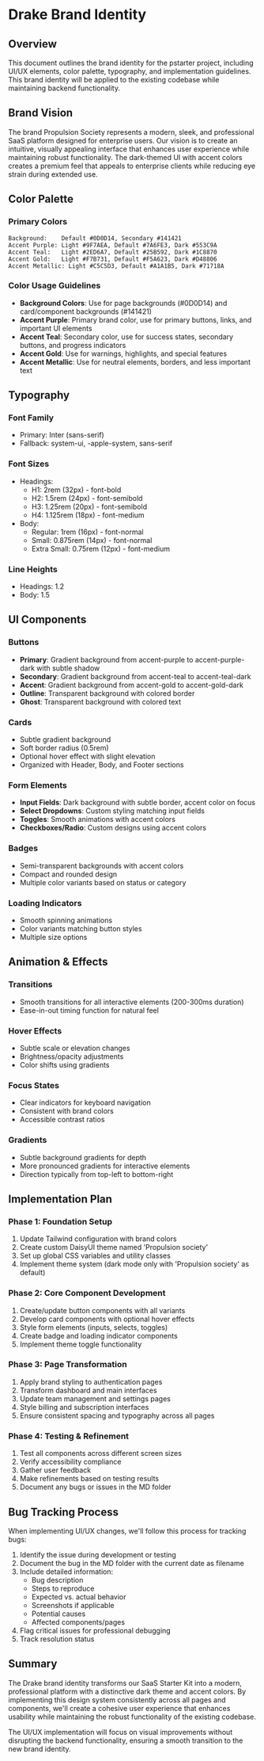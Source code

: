# Drake Brand Identity

## Overview

This document outlines the brand identity for the pstarter project, including UI/UX elements, color palette, typography, and implementation guidelines. This brand identity will be applied to the existing codebase while maintaining backend functionality.

## Brand Vision

The brand Propulsion Society represents a modern, sleek, and professional SaaS platform designed for enterprise users. Our vision is to create an intuitive, visually appealing interface that enhances user experience while maintaining robust functionality. The dark-themed UI with accent colors creates a premium feel that appeals to enterprise clients while reducing eye strain during extended use.

## Color Palette

### Primary Colors

```
Background:    Default #0D0D14, Secondary #141421
Accent Purple: Light #9F7AEA, Default #7A6FE3, Dark #553C9A
Accent Teal:   Light #2ED6A7, Default #25B592, Dark #1C8870
Accent Gold:   Light #F7B731, Default #F5A623, Dark #D48806
Accent Metallic: Light #C5C5D3, Default #A1A1B5, Dark #71718A
```

### Color Usage Guidelines

- **Background Colors**: Use for page backgrounds (#0D0D14) and card/component backgrounds (#141421)
- **Accent Purple**: Primary brand color, use for primary buttons, links, and important UI elements
- **Accent Teal**: Secondary color, use for success states, secondary buttons, and progress indicators
- **Accent Gold**: Use for warnings, highlights, and special features
- **Accent Metallic**: Use for neutral elements, borders, and less important text

## Typography

### Font Family

- Primary: Inter (sans-serif)
- Fallback: system-ui, -apple-system, sans-serif

### Font Sizes

- Headings:
  - H1: 2rem (32px) - font-bold
  - H2: 1.5rem (24px) - font-semibold
  - H3: 1.25rem (20px) - font-semibold
  - H4: 1.125rem (18px) - font-medium
- Body:
  - Regular: 1rem (16px) - font-normal
  - Small: 0.875rem (14px) - font-normal
  - Extra Small: 0.75rem (12px) - font-medium

### Line Heights

- Headings: 1.2
- Body: 1.5

## UI Components

### Buttons

- **Primary**: Gradient background from accent-purple to accent-purple-dark with subtle shadow
- **Secondary**: Gradient background from accent-teal to accent-teal-dark
- **Accent**: Gradient background from accent-gold to accent-gold-dark
- **Outline**: Transparent background with colored border
- **Ghost**: Transparent background with colored text

### Cards

- Subtle gradient background
- Soft border radius (0.5rem)
- Optional hover effect with slight elevation
- Organized with Header, Body, and Footer sections

### Form Elements

- **Input Fields**: Dark background with subtle border, accent color on focus
- **Select Dropdowns**: Custom styling matching input fields
- **Toggles**: Smooth animations with accent colors
- **Checkboxes/Radio**: Custom designs using accent colors

### Badges

- Semi-transparent backgrounds with accent colors
- Compact and rounded design
- Multiple color variants based on status or category

### Loading Indicators

- Smooth spinning animations
- Color variants matching button styles
- Multiple size options

## Animation & Effects

### Transitions

- Smooth transitions for all interactive elements (200-300ms duration)
- Ease-in-out timing function for natural feel

### Hover Effects

- Subtle scale or elevation changes
- Brightness/opacity adjustments
- Color shifts using gradients

### Focus States

- Clear indicators for keyboard navigation
- Consistent with brand colors
- Accessible contrast ratios

### Gradients

- Subtle background gradients for depth
- More pronounced gradients for interactive elements
- Direction typically from top-left to bottom-right

## Implementation Plan

### Phase 1: Foundation Setup

1. Update Tailwind configuration with brand colors
2. Create custom DaisyUI theme named 'Propulsion society'
3. Set up global CSS variables and utility classes
4. Implement theme system (dark mode only with 'Propulsion society' as default)

### Phase 2: Core Component Development

1. Create/update button components with all variants
2. Develop card components with optional hover effects
3. Style form elements (inputs, selects, toggles)
4. Create badge and loading indicator components
5. Implement theme toggle functionality

### Phase 3: Page Transformation

1. Apply brand styling to authentication pages
2. Transform dashboard and main interfaces
3. Update team management and settings pages
4. Style billing and subscription interfaces
5. Ensure consistent spacing and typography across all pages

### Phase 4: Testing & Refinement

1. Test all components across different screen sizes
2. Verify accessibility compliance
3. Gather user feedback
4. Make refinements based on testing results
5. Document any bugs or issues in the MD folder

## Bug Tracking Process

When implementing UI/UX changes, we'll follow this process for tracking bugs:

1. Identify the issue during development or testing
2. Document the bug in the MD folder with the current date as filename
3. Include detailed information:
   - Bug description
   - Steps to reproduce
   - Expected vs. actual behavior
   - Screenshots if applicable
   - Potential causes
   - Affected components/pages
4. Flag critical issues for professional debugging
5. Track resolution status

## Summary

The Drake brand identity transforms our SaaS Starter Kit into a modern, professional platform with a distinctive dark theme and accent colors. By implementing this design system consistently across all pages and components, we'll create a cohesive user experience that enhances usability while maintaining the robust functionality of the existing codebase.

The UI/UX implementation will focus on visual improvements without disrupting the backend functionality, ensuring a smooth transition to the new brand identity.
